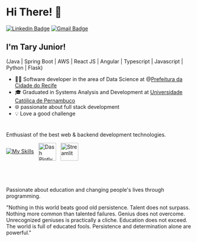 <h1>Hi There! 👋</h1>


[![Linkedin Badge](https://img.shields.io/badge/-Tary%20Junior-005b96?style=flat-square&logo=Linkedin&logoColor=white&link=https://www.linkedin.com/in/tary-nascimento-r-junior/)](https://www.linkedin.com/in/tary-nascimento-r-junior/) 
[![Gmail Badge](https://img.shields.io/badge/-tary.junior47@gmail.com-005b96?style=flat-square&logo=Gmail&logoColor=white&link=mailto:tary.junior47@gmail.com)](mailto:tary.junior47@gmail.com)

## I'm Tary Junior!
(Java | Spring Boot | AWS | React JS | Angular | Typescript | Javascript | Python | Flask)

- 👩‍💻 Software developer in the area of ​​Data Science at @[Prefeitura da Cidade do Recife](https://www2.recife.pe.gov.br/)
- 🎓 Graduated in Systems Analysis and Development at [Universidade Católica de Pernambuco](https://portal.unicap.br/)
- 🌐 passionate about full stack development
- 💡 Love a good challenge
#

Enthusiast of the best web & backend development technologies.

[![My Skills](https://skillicons.dev/icons?i=java,spring,maven,aws,mysql,postgresql,docker,python,flask,javascript,typescript,react,next,tailwindcss,materialui)](https://skillicons.dev)
<img src="https://upload.wikimedia.org/wikipedia/commons/thumb/8/8a/Plotly-logo.png/600px-Plotly-logo.png" alt="Dash Plotly" height="48" style="margin-left: 8px; vertical-align: middle;">
<img src="https://streamlit.io/images/brand/streamlit-logo-primary-colormark-darktext.png" alt="Streamlit" height="48" style="margin-left: 8px; vertical-align: middle;">


<div style = "display: inline_block"><br/>
  
 <!-- ### Backend:
  <div id="backend">
     <img align = "center" alt = "python" heigth="20px" width="30px" src = "https://raw.githubusercontent.com/danielcranney/readme-generator/main/public/icons/skills/python-colored.svg" >
     <img align = "center" alt = "Flask" heigth="30px" width="70px" src = "https://img.shields.io/badge/-Flask-000?logo=flask&logoColor=white&style=for-the-badge" >
     <img align = "center" alt = "java" heigth="30px" width="40px" src = "https://cdn.jsdelivr.net/gh/devicons/devicon@latest/icons/java/java-original-wordmark.svg" >
     <img align = "center" alt = "spring" heigth="30px" width="40px" src = "https://cdn.jsdelivr.net/gh/devicons/devicon@latest/icons/spring/spring-original-wordmark.svg" >
     <img align = "center" alt = "hibernate" heigth="30px" width="40px" src = "https://cdn.jsdelivr.net/gh/devicons/devicon@latest/icons/hibernate/hibernate-original-wordmark.svg" >
     <img align = "center" alt = "junit5" heigth="30px" width="40px" src = "https://cdn.jsdelivr.net/gh/devicons/devicon@latest/icons/junit/junit-line-wordmark.svg" >
     <img align = "center" alt = "maven" heigth="30px" width="40px" src = "https://cdn.jsdelivr.net/gh/devicons/devicon@latest/icons/maven/maven-original-wordmark.svg" >
     <img align = "center" alt = "node" heigth="30px" width="40px" src = "https://cdn.jsdelivr.net/gh/devicons/devicon@latest/icons/nodejs/nodejs-original-wordmark.svg" >
     <img align = "center" alt = "Next" heigth="30px" width="40px" src = "https://cdn.jsdelivr.net/gh/devicons/devicon/icons/nextjs/nextjs-original.svg" >
  </div>
  <br/>
  
  ### Frontend:
  <div id="frontend">
     <img align = "center" alt = "html5" heigth="30px" width="40px" src = "https://cdn.jsdelivr.net/gh/devicons/devicon@latest/icons/html5/html5-original-wordmark.svg" >
     <img align = "center" alt = "css3" heigth="30px" width="40px" src = "https://cdn.jsdelivr.net/gh/devicons/devicon@latest/icons/css3/css3-original-wordmark.svg" >
     <img align = "center" alt = "bootstrap" heigth="30px" width="40px" src = "https://raw.githubusercontent.com/danielcranney/readme-generator/main/public/icons/skills/bootstrap-colored.svg" >
     <img align = "center" alt = "material ui" heigth="30px" width="40px" src = "https://raw.githubusercontent.com/danielcranney/readme-generator/main/public/icons/skills/materialui-colored.svg" >
    <img align = "center" alt = "tailwindcss" heigth="30px" width="40px" src = "https://raw.githubusercontent.com/danielcranney/readme-generator/main/public/icons/skills/tailwindcss-colored.svg" >
     <img align = "center" alt = "javascript" heigth="30px" width="40px" src = "https://cdn.jsdelivr.net/gh/devicons/devicon@latest/icons/javascript/javascript-original.svg" >
     <img align = "center" alt = "typescript" heigth="30px" width="40px" src = "https://cdn.jsdelivr.net/gh/devicons/devicon@latest/icons/typescript/typescript-original.svg" >
     <img align = "center" alt = "react" heigth="30px" width="40px" src = "https://cdn.jsdelivr.net/gh/devicons/devicon@latest/icons/react/react-original-wordmark.svg" >
     <img align = "center" alt = "vite" heigth="30px" width="40px" src = "https://raw.githubusercontent.com/danielcranney/readme-generator/main/public/icons/skills/vite-colored.svg" >
     <img align = "center" alt = "ionic" heigth="30px" width="40px" src = "https://cdn.jsdelivr.net/gh/devicons/devicon@latest/icons/ionic/ionic-original.svg" >
    
  </div>
  <br/>

  ### Database
  <div id="database">
    <img align = "center" alt = "mysql" heigth="30px" width="40px" src = "https://cdn.jsdelivr.net/gh/devicons/devicon@latest/icons/mysql/mysql-original-wordmark.svg" >
    <img align = "center" alt = "postgreesql" heigth="30px" width="40px" src = "https://cdn.jsdelivr.net/gh/devicons/devicon@latest/icons/postgresql/postgresql-original-wordmark.svg" >
    <img align = "center" alt = "oracle" heigth="30px" width="40px" src = "https://cdn.jsdelivr.net/gh/devicons/devicon@latest/icons/oracle/oracle-original.svg" >
  </div>
  <br/>

  ### infrastructure
  <div id="infra">
    <img align = "center" alt = "azure" heigth="30px" width="40px" src = "https://cdn.jsdelivr.net/gh/devicons/devicon@latest/icons/azuredevops/azuredevops-original.svg" >
    <img align = "center" alt = "docker" heigth="30px" width="40px" src = "https://cdn.jsdelivr.net/gh/devicons/devicon@latest/icons/docker/docker-original.svg" >
  </div>
</div>
-->
#
Passionate about education and changing people's lives through programming.

"Nothing in this world beats good old persistence. Talent does not surpass. Nothing more common than talented failures. Genius does not overcome. Unrecognized geniuses is practically a cliche. Education does not exceed. The world is full of educated fools. Persistence and determination alone are powerful."
